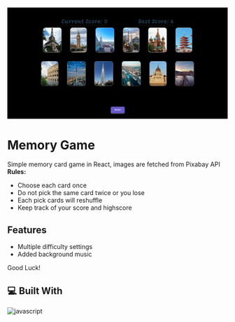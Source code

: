 ![Example Image](./public/screenshot.png)

# Memory Game
Simple memory card game in React, images are fetched from Pixabay API<br>
**Rules:**
- Choose each card once
- Do not pick the same card twice or you lose
- Each pick cards will reshuffle
- Keep track of your score and highscore<br>

## Features
- Multiple difficulty settings
- Added background music

Good Luck!

## 💻 Built With
![javascript](https://skillicons.dev/icons?i=js,react&perline=10)
